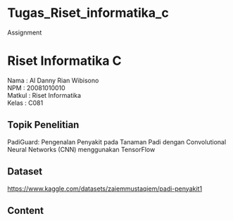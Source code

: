 # Tugas_Riset_informatika_c
Assignment

# Riset Informatika C
Nama : Al Danny Rian Wibisono
</br>
NPM  : 20081010010
</br>
Matkul : Riset Informatika
</br>
Kelas : C081

## Topik Penelitian
PadiGuard: Pengenalan Penyakit pada Tanaman Padi dengan Convolutional Neural Networks (CNN) menggunakan TensorFlow

## Dataset
https://www.kaggle.com/datasets/zaiemmustaqiem/padi-penyakit1

## Content






